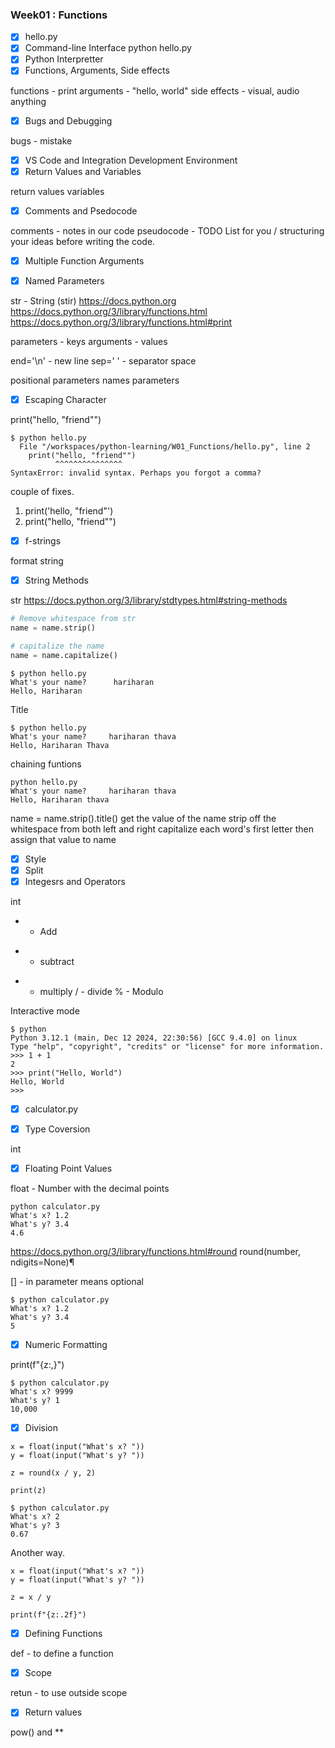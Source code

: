 ### Week01 : Functions

- [X] hello.py
- [X] Command-line Interface 
python hello.py
- [X] Python Interpretter
- [X] Functions, Arguments, Side effects

functions - print
arguments - "hello, world"
side effects - visual, audio anything

- [X] Bugs and Debugging

bugs - mistake 

- [X] VS Code and Integration Development Environment
- [X] Return Values and Variables

return values
variables

- [X] Comments and Psedocode

comments - notes in our code
pseudocode - TODO List for you / structuring your ideas before writing the code.

- [X] Multiple Function Arguments

- [X] Named Parameters

str - String (stir)
https://docs.python.org
https://docs.python.org/3/library/functions.html
https://docs.python.org/3/library/functions.html#print

parameters - keys
arguments - values

end='\n' - new line
sep=' ' - separator space

positional parameters
names parameters

- [X] Escaping Character

print("hello, "friend"")

```
$ python hello.py 
  File "/workspaces/python-learning/W01_Functions/hello.py", line 2
    print("hello, "friend"")
          ^^^^^^^^^^^^^^^
SyntaxError: invalid syntax. Perhaps you forgot a comma?
```

couple of fixes.
1. print('hello, "friend"')
2. print("hello, \"friend\"")

- [X] f-strings

format string

- [X] String Methods

str
https://docs.python.org/3/library/stdtypes.html#string-methods

```python
# Remove whitespace from str
name = name.strip()

# capitalize the name
name = name.capitalize()
```
```
$ python hello.py 
What's your name?      hariharan       
Hello, Hariharan
```

Title

```
$ python hello.py 
What's your name?     hariharan thava
Hello, Hariharan Thava
```

chaining funtions

```
python hello.py 
What's your name?     hariharan thava   
Hello, Hariharan thava
```

name = name.strip().title()
get the value of the name
strip off the whitespace from both left and right
capitalize each word's first letter
then assign that value to name

- [X] Style
- [X] Split
- [X] Integesrs and Operators

int
+ - Add
- - subtract
* - multiply
/ - divide
% - Modulo

Interactive mode
```
$ python
Python 3.12.1 (main, Dec 12 2024, 22:30:56) [GCC 9.4.0] on linux
Type "help", "copyright", "credits" or "license" for more information.
>>> 1 + 1
2
>>> print("Hello, World")
Hello, World
>>> 
```

- [X] calculator.py

- [X] Type Coversion

int

- [X] Floating Point Values

float  - Number with the decimal points

```
python calculator.py 
What's x? 1.2
What's y? 3.4
4.6
```

https://docs.python.org/3/library/functions.html#round
round(number, ndigits=None)¶

[] - in parameter means optional

```
$ python calculator.py 
What's x? 1.2
What's y? 3.4
5
```

- [X] Numeric Formatting

print(f"{z:,}")

```
$ python calculator.py 
What's x? 9999
What's y? 1
10,000
```

- [X] Division

```
x = float(input("What's x? "))
y = float(input("What's y? "))

z = round(x / y, 2)

print(z)
```
```
$ python calculator.py 
What's x? 2
What's y? 3
0.67
```

Another way.
```
x = float(input("What's x? "))
y = float(input("What's y? "))

z = x / y

print(f"{z:.2f}")
```

- [X] Defining Functions

def - to define a function

- [X] Scope

retun - to use outside scope

- [X] Return values

pow() and **

